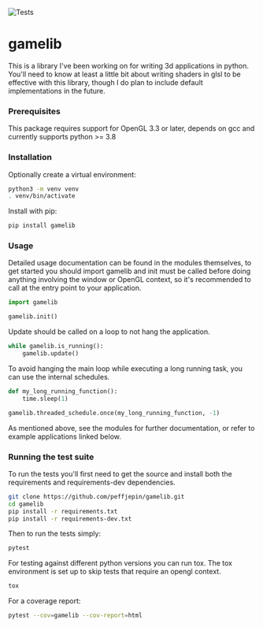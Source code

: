 ![Tests](https://github.com/PeffJepin/gamelib/actions/workflows/tests.yml/badge.svg)


# gamelib

This is a library I've been working on for writing 3d applications in python. You'll need to know at least a little bit about writing shaders in glsl to be effective with this library, though I do plan to include default implementations in the future.



### Prerequisites

This package requires support for OpenGL 3.3 or later, depends on gcc and currently supports python >= 3.8



### Installation

Optionally create a virtual environment:

```sh
python3 -m venv venv
. venv/bin/activate
```


Install with pip:

```sh
pip install gamelib
```



### Usage

Detailed usage documentation can be found in the modules themselves, to get started you should import gamelib and init must be called before doing anything involving the window or OpenGL context, so it's recommended to call at the entry point to your application. 

```py
import gamelib

gamelib.init()
```


Update should be called on a loop to not hang the application.

```py
while gamelib.is_running():
    gamelib.update()
```


To avoid hanging the main loop while executing a long running task, you can use the internal schedules.

```py
def my_long_running_function():
    time.sleep(1)

gamelib.threaded_schedule.once(my_long_running_function, -1)
```


As mentioned above, see the modules for further documentation, or refer to example applications linked below.


### Running the test suite

To run the tests you'll first need to get the source and install both the requirements and requirements-dev dependencies.

```sh
git clone https://github.com/peffjepin/gamelib.git
cd gamelib
pip install -r requirements.txt
pip install -r requirements-dev.txt
```

Then to run the tests simply:

```sh
pytest
```

For testing against different python versions you can run tox. The tox environment is set up to skip tests that require an opengl context.

```sh
tox
```

For a coverage report:

```sh
pytest --cov=gamelib --cov-report=html
```
